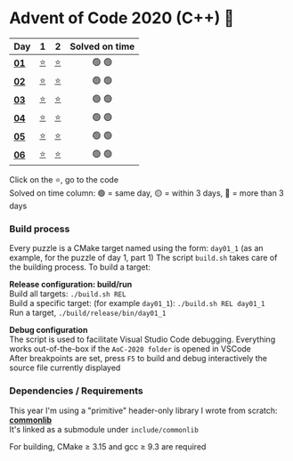 # Advent of Code 2020 (C++) 🎄

<div align="center">

| Day                                            | 1                     | 2                     | Solved on time |
| ---------------------------------------------- | :-------------------: | :-------------------: | :------------: |
| **[01](https://adventofcode.com/2020/day/1)**  | [⭐](src/day01_1.cpp) | [⭐](src/day01_2.cpp) | 🟢 🟢          |
| **[02](https://adventofcode.com/2020/day/2)**  | [⭐](src/day02_1.cpp) | [⭐](src/day02_2.cpp) | 🟢 🟢          |
| **[03](https://adventofcode.com/2020/day/3)**  | [⭐](src/day03_1.cpp) | [⭐](src/day03_2.cpp) | 🟢 🟢          |
| **[04](https://adventofcode.com/2020/day/4)**  | [⭐](src/day04_1.cpp) | [⭐](src/day04_2.cpp) | 🟢 🟢          |
| **[05](https://adventofcode.com/2020/day/5)**  | [⭐](src/day05_1.cpp) | [⭐](src/day05_2.cpp) | 🟢 🟢          |
| **[06](https://adventofcode.com/2020/day/6)**  | [⭐](src/day06_1.cpp) | [⭐](src/day06_2.cpp) | 🟢 🟢          |

</div>

Click on the ⭐, go to the code  
Solved on time column: 🟢 = same day, 🟡 = within 3 days, 🔴 = more than 3 days

### Build process

Every puzzle is a CMake target named using the form: `day01_1` (as an example, for the puzzle of day 1, part 1)
The script `build.sh` takes care of the building process. To build a target:

**Release configuration: build/run**  
Build all targets: `./build.sh REL`  
Build a specific target: (for example `day01_1`): `./build.sh REL day01_1`  
Run a target, `./build/release/bin/day01_1`

**Debug configuration**  
The script is used to facilitate Visual Studio Code debugging. Everything works out-of-the-box if the `AoC-2020 folder` is opened in VSCode  
After breakpoints are set, press `F5` to build and debug interactively the source file currently displayed

### Dependencies / Requirements

This year I'm using a "primitive" header-only library I wrote from scratch: **[commonlib](https://github.com/albertosantagostino/commonlib-cpp)**  
It's linked as a submodule under `include/commonlib`

For building, CMake ≥ 3.15 and gcc ≥ 9.3 are required
